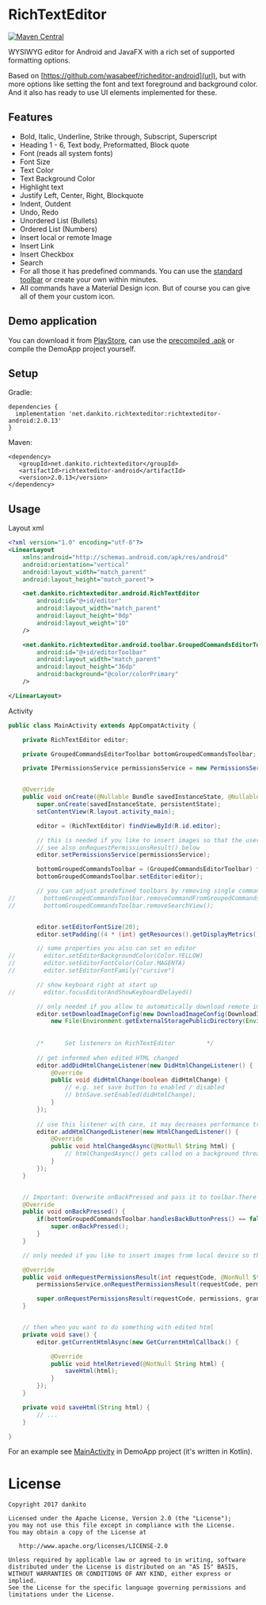 # RichTextEditor
[![Maven Central](https://maven-badges.herokuapp.com/maven-central/net.dankito.richtexteditor/richtexteditor-common/badge.svg)](https://maven-badges.herokuapp.com/maven-central/net.dankito.richtexteditor/richtexteditor-common)

WYSIWYG editor for Android and JavaFX with a rich set of supported formatting options.

Based on [https://github.com/wasabeef/richeditor-android](url), but with more options like setting the font and text foreground and background color.
And it also has ready to use UI elements implemented for these.


## Features

- Bold, Italic, Underline, Strike through, Subscript, Superscript
- Heading 1 - 6, Text body, Preformatted, Block quote
- Font (reads all system fonts)
- Font Size
- Text Color
- Text Background Color
- Highlight text
- Justify Left, Center, Right, Blockquote
- Indent, Outdent
- Undo, Redo
- Unordered List (Bullets)
- Ordered List (Numbers)
- Insert local or remote Image
- Insert Link
- Insert Checkbox
- Search
- For all those it has predefined commands. You can use the [standard toolbar](RichTextEditorAndroid/src/main/kotlin/net/dankito/richtexteditor/android/toolbar/AllCommandsEditorToolbar.kt) or create your own within minutes.
- All commands have a Material Design icon. But of course you can give all of them your custom icon.


## Demo application

You can download it from [PlayStore](https://play.google.com/store/apps/details?id=net.dankito.richtexteditor.android), can use the [precompiled .apk](res/PlayStore/releases/2000100_v2.0.1_DemoApp-release.apk) or compile the DemoApp project yourself.


## Setup

Gradle:
```
dependencies {
  implementation 'net.dankito.richtexteditor:richtexteditor-android:2.0.13'
}
```

Maven:
```
<dependency>
   <groupId>net.dankito.richtexteditor</groupId>
   <artifactId>richtexteditor-android</artifactId>
   <version>2.0.13</version>
</dependency>
```


## Usage

Layout xml

```xml
<?xml version="1.0" encoding="utf-8"?>
<LinearLayout
    xmlns:android="http://schemas.android.com/apk/res/android"
    android:orientation="vertical"
    android:layout_width="match_parent"
    android:layout_height="match_parent">

    <net.dankito.richtexteditor.android.RichTextEditor
        android:id="@+id/editor"
        android:layout_width="match_parent"
        android:layout_height="0dp"
        android:layout_weight="10"
    />

    <net.dankito.richtexteditor.android.toolbar.GroupedCommandsEditorToolbar
        android:id="@+id/editorToolbar"
        android:layout_width="match_parent"
        android:layout_height="36dp"
        android:background="@color/colorPrimary"
    />

</LinearLayout>
```

Activity

```java
public class MainActivity extends AppCompatActivity {

    private RichTextEditor editor;

    private GroupedCommandsEditorToolbar bottomGroupedCommandsToolbar;

    private IPermissionsService permissionsService = new PermissionsService(this);


    @Override
    public void onCreate(@Nullable Bundle savedInstanceState, @Nullable PersistableBundle persistentState) {
        super.onCreate(savedInstanceState, persistentState);
        setContentView(R.layout.activity_main);

        editor = (RichTextEditor) findViewById(R.id.editor);

        // this is needed if you like to insert images so that the user gets asked for permission to access external storage if needed
        // see also onRequestPermissionsResult() below
        editor.setPermissionsService(permissionsService);

        bottomGroupedCommandsToolbar = (GroupedCommandsEditorToolbar) findViewById(R.id.bottomGroupedCommandsToolbar);
        bottomGroupedCommandsToolbar.setEditor(editor);

        // you can adjust predefined toolbars by removing single commands
//        bottomGroupedCommandsToolbar.removeCommandFromGroupedCommandsView(CommandName.TOGGLE_GROUPED_TEXT_STYLES_COMMANDS_VIEW, CommandName.BOLD);
//        bottomGroupedCommandsToolbar.removeSearchView();


        editor.setEditorFontSize(20);
        editor.setPadding((4 * (int) getResources().getDisplayMetrics().density));

        // some properties you also can set on editor
//        editor.setEditorBackgroundColor(Color.YELLOW)
//        editor.setEditorFontColor(Color.MAGENTA)
//        editor.setEditorFontFamily("cursive")

        // show keyboard right at start up
//        editor.focusEditorAndShowKeyboardDelayed()

        // only needed if you allow to automatically download remote images
        editor.setDownloadImageConfig(new DownloadImageConfig(DownloadImageUiSetting.AllowSelectDownloadFolderInCode,
            new File(Environment.getExternalStoragePublicDirectory(Environment.DIRECTORY_PICTURES), "downloaded_images")));
        
        
        /*      Set listeners on RichTextEditor         */
        
        // get informed when edited HTML changed
        editor.addDidHtmlChangeListener(new DidHtmlChangeListener() {
            @Override
            public void didHtmlChange(boolean didHtmlChange) {
                // e.g. set save button to enabled / disabled
                // btnSave.setEnabled(didHtmlChange);
            }
        });
        
        // use this listener with care, it may decreases performance tremendously
        editor.addHtmlChangedListener(new HtmlChangedListener() {
            @Override
            public void htmlChangedAsync(@NotNull String html) {
                // htmlChangedAsync() gets called on a background thread, so if you want to use it on UI thread you have to call runOnUiThread()
            }
        });
    }


    // Important: Overwrite onBackPressed and pass it to toolbar.There's no other way that it can get informed of back button presses.
    @Override
    public void onBackPressed() {
        if(bottomGroupedCommandsToolbar.handlesBackButtonPress() == false) {
            super.onBackPressed();
        }
    }

    // only needed if you like to insert images from local device so the user gets asked for permission to access external storage if needed

    @Override
    public void onRequestPermissionsResult(int requestCode, @NonNull String[] permissions, @NonNull int[] grantResults) {
        permissionsService.onRequestPermissionsResult(requestCode, permissions, grantResults);

        super.onRequestPermissionsResult(requestCode, permissions, grantResults);
    }


    // then when you want to do something with edited html
    private void save() {
        editor.getCurrentHtmlAsync(new GetCurrentHtmlCallback() {

            @Override
            public void htmlRetrieved(@NotNull String html) {
                saveHtml(html);
            }
        });
    }

    private void saveHtml(String html) {
        // ...
    }

}
```

For an example see [MainActivity](DemoApp/src/main/kotlin/net/dankito/richtexteditor/android/demo/MainActivity.kt) in DemoApp project (it's written in Kotlin).


# License

    Copyright 2017 dankito

    Licensed under the Apache License, Version 2.0 (the "License");
    you may not use this file except in compliance with the License.
    You may obtain a copy of the License at

       http://www.apache.org/licenses/LICENSE-2.0

    Unless required by applicable law or agreed to in writing, software
    distributed under the License is distributed on an "AS IS" BASIS,
    WITHOUT WARRANTIES OR CONDITIONS OF ANY KIND, either express or implied.
    See the License for the specific language governing permissions and
    limitations under the License.
